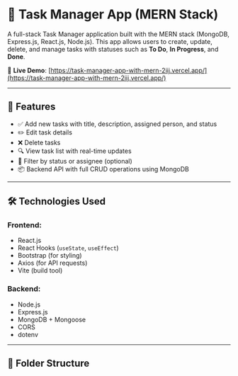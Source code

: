 # 📝 Task Manager App (MERN Stack)

A full-stack Task Manager application built with the MERN stack (MongoDB, Express.js, React.js, Node.js). This app allows users to create, update, delete, and manage tasks with statuses such as **To Do**, **In Progress**, and **Done**.

🔗 **Live Demo**: [https://task-manager-app-with-mern-2iij.vercel.app/](https://task-manager-app-with-mern-2iij.vercel.app/)

---

## 🚀 Features

- ✅ Add new tasks with title, description, assigned person, and status
- ✏️ Edit task details
- ❌ Delete tasks
- 🔍 View task list with real-time updates
- 🔄 Filter by status or assignee (optional)
- 📦 Backend API with full CRUD operations using MongoDB

---

## 🛠️ Technologies Used

### Frontend:
- React.js
- React Hooks (`useState`, `useEffect`)
- Bootstrap (for styling)
- Axios (for API requests)
- Vite (build tool)

### Backend:
- Node.js
- Express.js
- MongoDB + Mongoose
- CORS
- dotenv

---

## 📁 Folder Structure

